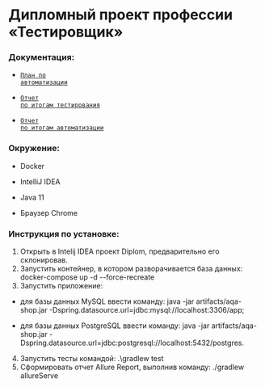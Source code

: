 # Дипломный проект профессии «Тестировщик»

### Документация:

* <code>[План по автоматизации](https://github.com/rmsmar/Diplom/blob/master/docs/Plan.md) </code>

* <code>[Отчет по итогам тестирования](https://github.com/rmsmar/Diplom/blob/master/docs/Report.md) </code>

* <code>[Отчет по итогам автоматизации](https://github.com/rmsmar/Diplom/blob/master/docs/Summary.md) </code>

### Окружение:

- Docker

- IntelliJ IDEA

- Java 11

- Браузер Chrome

### Инструкция по установке:

1. Открыть в Intelij IDEA проект Diplom, предварительно его склонировав.
2. Запустить контейнер, в котором разворачивается база данных:  docker-compose up -d --force-recreate
3. Запустить приложение:
- для базы данных MySQL ввести команду: java -jar artifacts/aqa-shop.jar -Dspring.datasource.url=jdbc:mysql://localhost:3306/app;

- для базы данных PostgreSQL ввести команду: java -jar artifacts/aqa-shop.jar -Dspring.datasource.url=jdbc:postgresql://localhost:5432/postgres.
4. Запустить тесты командой: .\gradlew test
5. Сформировать отчет Allure Report, выполнив команду: ./gradlew allureServe
